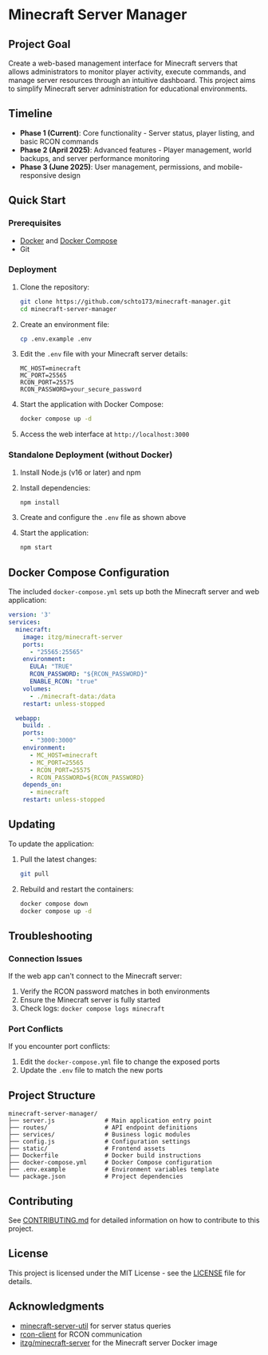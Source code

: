 # Minecraft Server Manager

## Project Goal

Create a web-based management interface for Minecraft servers that allows administrators to monitor player activity, execute commands, and manage server resources through an intuitive dashboard. This project aims to simplify Minecraft server administration for educational environments.

## Timeline

- **Phase 1 (Current)**: Core functionality - Server status, player listing, and basic RCON commands
- **Phase 2 (April 2025)**: Advanced features - Player management, world backups, and server performance monitoring
- **Phase 3 (June 2025)**: User management, permissions, and mobile-responsive design

## Quick Start

### Prerequisites

- [Docker](https://docs.docker.com/get-docker/) and [Docker Compose](https://docs.docker.com/compose/install/)
- Git

### Deployment

1. Clone the repository:
   ```bash
   git clone https://github.com/schto173/minecraft-manager.git
   cd minecraft-server-manager
   ```

2. Create an environment file:
   ```bash
   cp .env.example .env
   ```

3. Edit the `.env` file with your Minecraft server details:
   ```
   MC_HOST=minecraft
   MC_PORT=25565
   RCON_PORT=25575
   RCON_PASSWORD=your_secure_password
   ```

4. Start the application with Docker Compose:
   ```bash
   docker compose up -d
   ```

5. Access the web interface at `http://localhost:3000`

### Standalone Deployment (without Docker)

1. Install Node.js (v16 or later) and npm

2. Install dependencies:
   ```bash
   npm install
   ```

3. Create and configure the `.env` file as shown above

4. Start the application:
   ```bash
   npm start
   ```

## Docker Compose Configuration

The included `docker-compose.yml` sets up both the Minecraft server and web application:

```yaml
version: '3'
services:
  minecraft:
    image: itzg/minecraft-server
    ports:
      - "25565:25565"
    environment:
      EULA: "TRUE"
      RCON_PASSWORD: "${RCON_PASSWORD}"
      ENABLE_RCON: "true"
    volumes:
      - ./minecraft-data:/data
    restart: unless-stopped

  webapp:
    build: .
    ports:
      - "3000:3000"
    environment:
      - MC_HOST=minecraft
      - MC_PORT=25565
      - RCON_PORT=25575
      - RCON_PASSWORD=${RCON_PASSWORD}
    depends_on:
      - minecraft
    restart: unless-stopped
```

## Updating

To update the application:

1. Pull the latest changes:
   ```bash
   git pull
   ```

2. Rebuild and restart the containers:
   ```bash
   docker compose down
   docker compose up -d
   ```

## Troubleshooting

### Connection Issues

If the web app can't connect to the Minecraft server:

1. Verify the RCON password matches in both environments
2. Ensure the Minecraft server is fully started
3. Check logs: `docker compose logs minecraft`

### Port Conflicts

If you encounter port conflicts:

1. Edit the `docker-compose.yml` file to change the exposed ports
2. Update the `.env` file to match the new ports

## Project Structure

```
minecraft-server-manager/
├── server.js              # Main application entry point
├── routes/                # API endpoint definitions
├── services/              # Business logic modules
├── config.js              # Configuration settings
├── static/                # Frontend assets
├── Dockerfile             # Docker build instructions
├── docker-compose.yml     # Docker Compose configuration
├── .env.example           # Environment variables template
└── package.json           # Project dependencies
```

## Contributing

See [CONTRIBUTING.md](CONTRIBUTING.md) for detailed information on how to contribute to this project.

## License

This project is licensed under the MIT License - see the [LICENSE](LICENSE) file for details.

## Acknowledgments

- [minecraft-server-util](https://github.com/PassTheMayo/minecraft-server-util) for server status queries
- [rcon-client](https://github.com/janispritzkau/rcon-client) for RCON communication
- [itzg/minecraft-server](https://github.com/itzg/docker-minecraft-server) for the Minecraft server Docker image